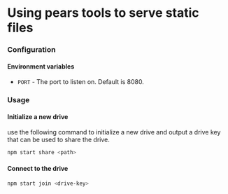 # Using pears tools to serve static files

### Configuration

#### Environment variables

- `PORT` - The port to listen on. Default is 8080.

### Usage

#### Initialize a new drive

use the following command to initialize a new drive and output a drive key that can be used to share the drive.
```bash
npm start share <path>
```


#### Connect to the drive

```bash
npm start join <drive-key>
```
